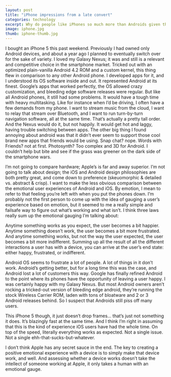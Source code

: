 ```yaml
---
layout: post
title: "iPhone impressions from a late convert"
categories: technology
excerpt: Why do people like iPhones so much more than Androids given their similarity?
image: iphone.jpg
thumb: iphone-thumb.jpg
---
```


I bought an iPhone 5 this past weekend. Previously I had owned only Android devices, and about a year ago I planned to eventually switch over for the sake of variety. I loved my Galaxy Nexus; it was and still is a relevant and competitive choice in the smartphone market. Tricked out with an optimized plain-vanilla Android 4.2 ROM and a custom kernel, this thing flew in comparison to any other Android phone. I developed apps for it, and I understood its OS software inside and out. It represented Android at its finest. Google’s apps that worked perfectly, the OS allowed crazy customization, and bleeding edge software releases were regular. But like all Android phones, it still had some problems. It would have a tough time with heavy multitasking. Like for instance when I’d be driving, I often have a few demands from my phone. I want to stream music from the cloud, I want to relay that stream over Bluetooth, and I want to run turn-by-turn navigation software, all at the same time. That’s actually a pretty tall order. And the Nexus would do it, but not happily. It would get hot and laggy, having trouble switching between apps. The other big thing I found annoying about android was that it didn’t ever seem to support those cool brand new apps that friends would be using. Snap chat? nope. Words with Friends? not at first. Photosynth? Too complex and 3D for Android. I couldn’t help but bite and see if the grass was greener on the dark side of the smartphone wars.

I’m not going to compare hardware; Apple’s is far and away superior. I’m not going to talk about design; the iOS and Android design philosophies are both pretty great, and come down to preference (skeuomorphic & detailed vs. abstract & crisp). I want to make the less obvious comparison between the emotional user experiences of Android and iOS. By emotion, I mean to refer to that feeling you’re left with when you put the phones down. I’m probably not the first person to come up with the idea of gauging a user’s experience based on emotion, but it seemed to me a really simple and failsafe way to figure out what’s working and what isn’t. I think three laws really sum up the emotional gauging I’m talking about:

Anytime something works as you expect, the user becomes a bit happier.
Anytime something doesn’t work, the user becomes a bit more frustrated.
And anytime something works, but not the way the user expected, the user becomes a bit more indifferent.
Summing up all the result of all the different interactions a user has with a device, you can arrive at the user’s end state: either happy, frustrated, or indifferent.

Android OS seems to frustrate a lot of people. A lot of things in it don’t work. Android’s getting better, but for a long time this was the case, and Android lost a lot of customers this way. Google has finally refined Android to the point where its phones have the opportunity of leaving a user happy. I was certainly happy with my Galaxy Nexus. But most Android owners aren’t rocking a tricked-out version of bleeding edge android, they’re running the stock Wireless Carrier ROM, laden with tons of bloatware and 2 or 3 Android releases behind. So I suspect that Androids still piss off many users.

This iPhone 5 though, it just doesn’t drop frames… that’s just not something it does. It’s blazingly fast at the same time. And I think I’m right in assuming that this is the kind of experience iOS users have had the whole time. On top of the speed, literally everything works as expected. Not a single issue. Not a single ehh-that-sucks-but-whatever.

I don’t think Apple has any secret sauce in the end. The key to creating a positive emotional experience with a device is to simply make that device work, and well. And assessing whether a device works doesn’t take the intellect of someone working at Apple, it only takes a human with an emotional gauge.